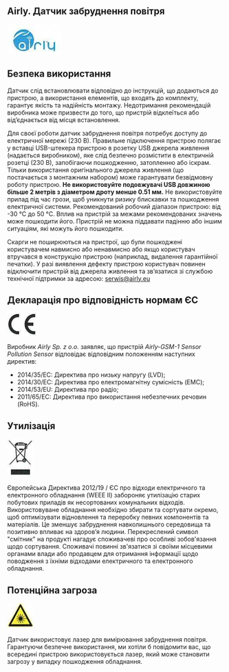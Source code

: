 ﻿## Airly. Датчик забруднення повітря 

![Airly logo](img/airly_logo.jpg)

## Безпека використання

Датчик слід встановлювати відповідно до інструкцій, що додаються до пристрою, а використання елементів, що входять до комплекту, гарантує якість та надійність монтажу. Недотримання рекомендацій виробника може призвести до того, що пристрій відклеїться або від’єднається від місця встановлення.

Для своєї роботи датчик забруднення повітря потребує доступу до електричної мережі (230 В). Правильне підключення пристрою полягає у вставці USB-штекера пристрою в розетку USB джерела живлення (надається виробником), яке слід безпечно розмістити в електричній розетці (230 В), запобігаючи пошкодженню, затопленню або іскрам. Тільки використання оригінального джерела живлення (що постачається з монтажним набором) може гарантувати безвідмовну роботу пристрою. **Не використовуйте подовжувачі USB довжиною більше 2 метрів з діаметром дроту менше 0.51 мм.** Не використовуйте прилад під час грози, щоб уникнути ризику блискавки та пошкодження електричної системи. Рекомендований робочий діапазон пристрою: від -30 °C до 50 °C. Вплив на пристрій за межами рекомендованих значень може пошкодити його. Пристрій не можна піддавати падінню або іншим ситуаціям, які можуть його пошкодити.

Скарги не поширюються на пристрої, що були пошкоджені користувачем навмисно або ненавмисно або якщо користувач втручався в конструкцію пристрою (наприклад, видалення гарантійної печатки). У разі виявлення дефекту пристрою користувач повинен відключити пристрій від джерела живлення та зв’язатися зі службою технічної підтримки за адресою: serwis@airly.eu

## Декларація про відповідність нормам ЄС

![](img/euro_cert.jpg)

Виробник *Airly Sp. z o.o.* заявляє, що пристрій *Airly-GSM-1 Sensor Pollution Sensor* відповідає відповідним положенням наступних директив:

- 2014/35/EC: Директива про низьку напругу (LVD);
- 2014/30/EC: Директива про електромагнітну сумісність (EMC);
- 2014/53/EU: Директива про радіо;
- 2011/65/EC: Директива про використання небезпечних речовин (RoHS).

## Утилізація

![Утилізація](img/utilisation.jpg)

Європейська Директива 2012/19 / ЄС про відходи електричного та електронного обладнання (WEEE II) забороняє утилізацію старих побутових приладів як несортованих комунальних відходів. Використовуване обладнання необхідно збирати та сортувати окремо, щоб оптимізувати відновлення та переробку певних компонентів та матеріалів. Це зменшує забруднення навколишнього середовища та позитивно впливає на здоров’я людини. Перекреслений символ "смітник" на продукті нагадує споживачеві про особливі зобов'язання щодо сортування. Споживачі повинні зв'язатися зі своїми місцевими органами влади або продавцем для отримання інформації щодо поводження з їхніми відходами електричного та електронного обладнання.

## Потенційна загроза

![Небезпека](img/danger.jpg)

Датчик використовує лазер для вимірювання забруднення повітря. Гарантуючи безпечне використання, ми хотіли б повідомити вас, що всередині пристрою використовується лазер, який може становити загрозу у випадку пошкодження обладнання.
